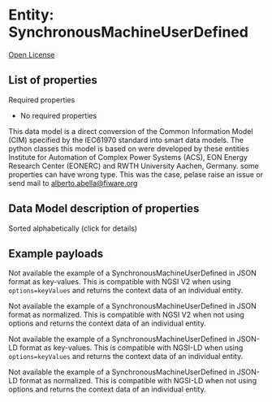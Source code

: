 Entity: SynchronousMachineUserDefined  
=====================================  
[Open License](https://github.com/smart-data-models//dataModel.EnergyCIM/blob/master/SynchronousMachineUserDefined/LICENSE.md)  

## List of properties  

Required properties  
- No required properties    
This data model is a direct conversion of the Common Information Model (CIM) specified by the IEC61970 standard into smart data models. The python classes this model is based on were developed by these entities Institute for Automation of Complex Power Systems (ACS), EON Energy Research Center (EONERC) and RWTH University Aachen, Germany. some properties can have wrong type. This was the case, pelase raise an issue or send mail to alberto.abella@fiware.org  
## Data Model description of properties  
Sorted alphabetically (click for details)  
## Example payloads    
Not available the example of a SynchronousMachineUserDefined in JSON format as key-values. This is compatible with NGSI V2 when  using `options=keyValues` and returns the context data of an individual entity.  
Not available the example of a SynchronousMachineUserDefined in JSON format as normalized. This is compatible with NGSI V2 when not using options and returns the context data of an individual entity.  
Not available the example of a SynchronousMachineUserDefined in JSON-LD format as key-values. This is compatible with NGSI-LD when  using `options=keyValues` and returns the context data of an individual entity.  
Not available the example of a SynchronousMachineUserDefined in JSON-LD format as normalized. This is compatible with NGSI-LD when not using options and returns the context data of an individual entity.  
